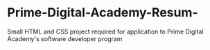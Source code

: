 # Prime-Digital-Academy-Resum-
Small HTML and CSS project required for application to Prime Digital Academy's software developer program
